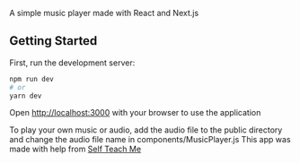 A simple music player made with React and Next.js

## Getting Started

First, run the development server:

```bash
npm run dev
# or
yarn dev
```

Open [http://localhost:3000](http://localhost:3000) with your browser to use the application

To play your own music or audio, add the audio file to the public directory and change the audio file name in components/MusicPlayer.js
This app was made with help from [Self Teach Me](https://www.youtube.com/watch?v=sqpg1qzJCGQ)


